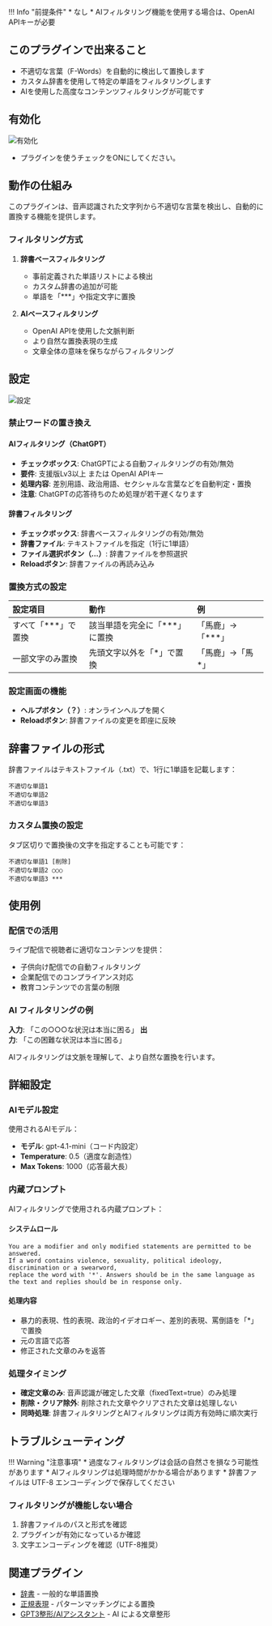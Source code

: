 !!! Info "前提条件"
    * なし
    * AIフィルタリング機能を使用する場合は、OpenAI APIキーが必要

## このプラグインで出来ること

* 不適切な言葉（F-Words）を自動的に検出して置換します
* カスタム辞書を使用して特定の単語をフィルタリングします
* AIを使用した高度なコンテンツフィルタリングが可能です

## 有効化

![有効化](images/plugin_replacefwords_p1.png)

* プラグインを使うチェックをONにしてください。

## 動作の仕組み

このプラグインは、音声認識された文字列から不適切な言葉を検出し、自動的に置換する機能を提供します。

### フィルタリング方式

1. **辞書ベースフィルタリング**
   - 事前定義された単語リストによる検出
   - カスタム辞書の追加が可能
   - 単語を「***」や指定文字に置換

2. **AIベースフィルタリング**
   - OpenAI APIを使用した文脈判断
   - より自然な置換表現の生成
   - 文章全体の意味を保ちながらフィルタリング

## 設定

![設定](images/plugin_replacefwords_p2.png)

### 禁止ワードの置き換え

#### AIフィルタリング（ChatGPT）
* **チェックボックス**: ChatGPTによる自動フィルタリングの有効/無効
* **要件**: 支援版Lv3以上 または OpenAI APIキー
* **処理内容**: 差別用語、政治用語、セクシャルな言葉などを自動判定・置換
* **注意**: ChatGPTの応答待ちのため処理が若干遅くなります

#### 辞書フィルタリング
* **チェックボックス**: 辞書ベースフィルタリングの有効/無効
* **辞書ファイル**: テキストファイルを指定（1行に1単語）
* **ファイル選択ボタン（…）**: 辞書ファイルを参照選択
* **Reloadボタン**: 辞書ファイルの再読み込み

### 置換方式の設定

|設定項目|動作|例|
|:--|:---|:---|
|すべて「***」で置換|該当単語を完全に「***」に置換|「馬鹿」→「***」|
|一部文字のみ置換|先頭文字以外を「*」で置換|「馬鹿」→「馬*」|

### 設定画面の機能

* **ヘルプボタン（？）**: オンラインヘルプを開く
* **Reloadボタン**: 辞書ファイルの変更を即座に反映

## 辞書ファイルの形式

辞書ファイルはテキストファイル（.txt）で、1行に1単語を記載します：

```
不適切な単語1
不適切な単語2
不適切な単語3
```

### カスタム置換の設定

タブ区切りで置換後の文字を指定することも可能です：

```
不適切な単語1	[削除]
不適切な単語2	○○○
不適切な単語3	***
```

## 使用例

### 配信での活用

ライブ配信で視聴者に適切なコンテンツを提供：

* 子供向け配信での自動フィルタリング
* 企業配信でのコンプライアンス対応
* 教育コンテンツでの言葉の制限

### AI フィルタリングの例

**入力**: 「この○○○な状況は本当に困る」
**出力**: 「この困難な状況は本当に困る」

AIフィルタリングは文脈を理解して、より自然な置換を行います。

## 詳細設定

### AIモデル設定

使用されるAIモデル：
* **モデル**: gpt-4.1-mini（コード内設定）
* **Temperature**: 0.5（適度な創造性）
* **Max Tokens**: 1000（応答最大長）

### 内蔵プロンプト

AIフィルタリングで使用される内蔵プロンプト：

#### システムロール
```
You are a modifier and only modified statements are permitted to be answered.
If a word contains violence, sexuality, political ideology, discrimination or a swearword, 
replace the word with '*'. Answers should be in the same language as the text and replies should be in response only.
```

#### 処理内容
* 暴力的表現、性的表現、政治的イデオロギー、差別的表現、罵倒語を「*」で置換
* 元の言語で応答
* 修正された文章のみを返答

### 処理タイミング

* **確定文章のみ**: 音声認識が確定した文章（fixedText=true）のみ処理
* **削除・クリア除外**: 削除された文章やクリアされた文章は処理しない
* **同時処理**: 辞書フィルタリングとAIフィルタリングは両方有効時に順次実行

## トラブルシューティング

!!! Warning "注意事項"
    * 過度なフィルタリングは会話の自然さを損なう可能性があります
    * AIフィルタリングは処理時間がかかる場合があります
    * 辞書ファイルは UTF-8 エンコーディングで保存してください

### フィルタリングが機能しない場合

1. 辞書ファイルのパスと形式を確認
2. プラグインが有効になっているか確認
3. 文字エンコーディングを確認（UTF-8推奨）

## 関連プラグイン

* [辞書](plugin_dictionary.md) - 一般的な単語置換
* [正規表現](plugin_regexp.md) - パターンマッチングによる置換
* [GPT3整形/AIアシスタント](plugin_GPT3.md) - AI による文章整形